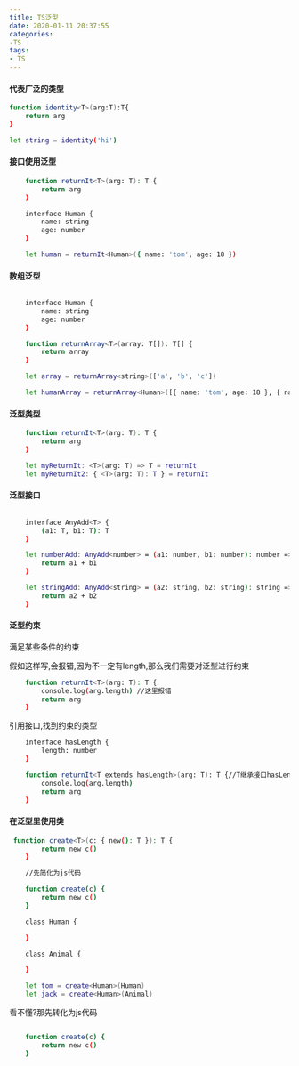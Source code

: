 ```yaml
---
title: TS泛型
date: 2020-01-11 20:37:55
categories:
-TS
tags:
- TS
---
```


#### 代表广泛的类型

``` bash
function identity<T>(arg:T):T{
    return arg
}

let string = identity('hi')
```

#### 接口使用泛型

``` bash
    function returnIt<T>(arg: T): T {
        return arg
    }

    interface Human {
        name: string
        age: number
    }

    let human = returnIt<Human>({ name: 'tom', age: 18 })
```

#### 数组泛型
``` bash

    interface Human {
        name: string
        age: number
    }

    function returnArray<T>(array: T[]): T[] {
        return array
    }

    let array = returnArray<string>(['a', 'b', 'c'])

    let humanArray = returnArray<Human>([{ name: 'tom', age: 18 }, { name: 'jack', age: 19 }])
```

#### 泛型类型

``` bash
    function returnIt<T>(arg: T): T {
        return arg
    }

    let myReturnIt: <T>(arg: T) => T = returnIt
    let myReturnIt2: { <T>(arg: T): T } = returnIt
```

#### 泛型接口

``` bash

    interface AnyAdd<T> {
        (a1: T, b1: T): T
    }

    let numberAdd: AnyAdd<number> = (a1: number, b1: number): number => {
        return a1 + b1
    }

    let stringAdd: AnyAdd<string> = (a2: string, b2: string): string => {
        return a2 + b2
    }
```

#### 泛型约束

满足某些条件的约束

假如这样写,会报错,因为不一定有length,那么我们需要对泛型进行约束

``` bash
    function returnIt<T>(arg: T): T {
        console.log(arg.length) //这里报错
        return arg
    }
```

引用接口,找到约束的类型

``` bash
    interface hasLength {
        length: number
    }

    function returnIt<T extends hasLength>(arg: T): T {//T继承接口hasLength
        console.log(arg.length)
        return arg
    }
```

#### 在泛型里使用类


``` bash
 function create<T>(c: { new(): T }): T {
        return new c()
    }

    //先简化为js代码

    function create(c) {
        return new c()
    }

    class Human {

    }

    class Animal {

    }

    let tom = create<Human>(Human)
    let jack = create<Human>(Animal)
```

看不懂?那先转化为js代码

``` bash

    function create(c) {
        return new c()
    }
```